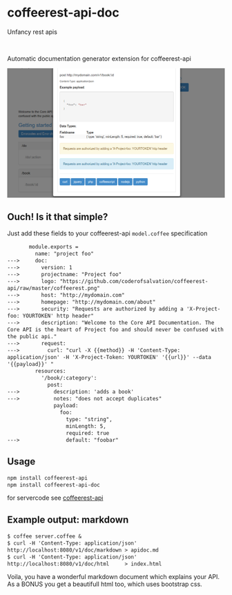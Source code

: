 coffeerest-api-doc
==================
Unfancy rest apis

<img alt="" src="https://github.com/coderofsalvation/coffeerest-api/raw/master/coffeerest.png" width="20%" />

Automatic documentation generator extension for coffeerest-api

<img alt="" src="https://raw.githubusercontent.com/coderofsalvation/coffeerest-api-doc/master/screenshot.png"/>

## Ouch! Is it that simple?

Just add these fields to your coffeerest-api `model.coffee` specification 

           module.exports = 
             name: "project foo"
    --->     doc:
    --->       version: 1
    --->       projectname: "Project foo"
    --->       logo: "https://github.com/coderofsalvation/coffeerest-api/raw/master/coffeerest.png"
    --->       host: "http://mydomain.com"
    --->       homepage: "http://mydomain.com/about"
    --->       security: "Requests are authorized by adding a 'X-Project-foo: YOURTOKEN' http header"
    --->       description: "Welcome to the Core API Documentation. The Core API is the heart of Project foo and should never be confused with the public api."
    --->       request: 
    --->         curl: "curl -X {{method}} -H 'Content-Type: application/json' -H 'X-Project-Token: YOURTOKEN' '{{url}}' --data '{{payload}}' "
             resources:
               '/book/:category':
                 post:
    --->           description: 'adds a book'
    --->           notes: "does not accept duplicates"
                   payload:
                     foo:  
                       type: "string", 
                       minLength: 5, 
                       required: true 
    --->               default: "foobar"              

## Usage 

    npm install coffeerest-api
    npm install coffeerest-api-doc

for servercode see [coffeerest-api](https://www.npmjs.com/package/coffeerest-api)

## Example output: markdown

    $ coffee server.coffee &
    $ curl -H 'Content-Type: application/json' http://localhost:8080/v1/doc/markdown > apidoc.md
    $ curl -H 'Content-Type: application/json' http://localhost:8080/v1/doc/html     > index.html 

Voila, you have a wonderful markdown document which explains your API.
As a BONUS you get a beautifull html too, which uses bootstrap css.
